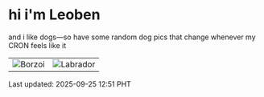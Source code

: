 # hi i'm Leoben

and i like dogs—so have some random dog pics that change whenever my CRON feels like it

|  |  |
|--------|----------|
| ![Borzoi](https://random-dog-vercel.vercel.app/api/random-borzoi?v=1758775882) | ![Labrador](https://random-dog-vercel.vercel.app/api/random-labrador?v=1758775882) |

Last updated: 2025-09-25 12:51 PHT
